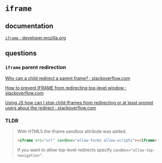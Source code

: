 # `iframe`

## documentation

[`iframe` : developer.mozilla.org](https://developer.mozilla.org/en-US/docs/Web/HTML/Element/iframe)

## questions

### `iframe` parent redirection

[Why can a child redirect a parent frame? : stackoverflow.com](https://stackoverflow.com/questions/17967423/why-can-a-child-redirect-a-parent-frame)

[How to prevent IFRAME from redirecting top-level window : stackoverflow.com](https://stackoverflow.com/questions/369498/how-to-prevent-iframe-from-redirecting-top-level-window)

[Using JS how can I stop child Iframes from redirecting or at least prompt users about the redirect : stackoverflow.com](https://stackoverflow.com/questions/1794974/using-js-how-can-i-stop-child-iframes-from-redirecting-or-at-least-prompt-users)

### TLDR

> With HTML5 the iframe sandbox attribute was added.
>
> ```html
> <iframe src="url" sandbox="allow-forms allow-scripts"></iframe>
> ```
>
> If you want to *allow* top-level redirects specify `sandbox="allow-top-navigation"`.
>
